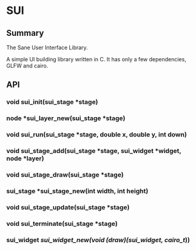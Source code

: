 # SUI
## Summary
The Sane User Interface Library.

A simple UI building library written in C.  It has only a few dependencies, GLFW and cairo.

## API
### void sui_init(sui_stage *stage)
### node *sui_layer_new(sui_stage *stage)
### void sui_run(sui_stage *stage, double x, double y, int down)
### void sui_stage_add(sui_stage *stage, sui_widget *widget, node *layer)
### void sui_stage_draw(sui_stage *stage)
### sui_stage *sui_stage_new(int width, int height)
### void sui_stage_update(sui_stage *stage)
### void sui_terminate(sui_stage *stage)
### sui_widget *sui_widget_new(void (*draw)(sui_widget*, cairo_t*))
